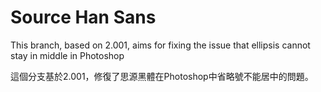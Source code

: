 # Source Han Sans

This branch, based on 2.001, aims for fixing the issue that ellipsis cannot stay in middle in Photoshop

這個分支基於2.001，修復了思源黑體在Photoshop中省略號不能居中的問題。

